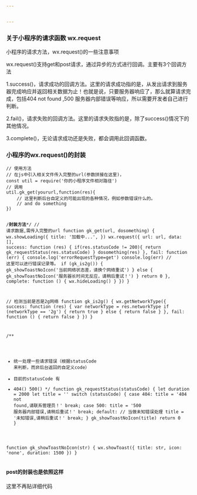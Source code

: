 ```yaml
---


---
```


<h3 id="关于小程序的请求函数-wx.request">关于小程序的请求函数 wx.request</h3>
<p>小程序的请求方法，wx.request()的一些注意事项</p>
<p>wx.request()支持get和post请求，通过异步的方式进行回调。主要有3个回调方法</p>
<p>1.success()，请求成功的回调方法。这里的请求成功指的是，从发出请求到服务器完成响应并返回相关数据为止！也就是说，只要服务器响应了，那么就算请求完成，包括404 not found ,500 服务器内部错误等响应，所以需要开发者自己进行判断。</p>
<p>2.fail()，请求失败的回调方法。这里的请求失败指的是，除了success()情况下的其他情况。</p>
<p>3.complete()，无论请求成功还是失败，都会调用此回调函数。</p>
<h3 id="小程序的wx.request的封装">小程序的wx.request()的封装</h3>
<pre><code>// 使用方法
// 在js中引入相关文件传入完整的url(参数拼接在这里)，
const util = require('你的小程序文件相对路径')
// 调用
util.gk_get(yoururl,function(res){
	// 这里判断后台自定义的可能出现的各种情况，例如参数错误什么的。
	// and do something
})

/******封装方法*******/
// 请求数据,需传入完整的url
function gk_get(url, dosomething) {
	wx.showLoading({
		title: '加载中...',
	})
	wx.request({
		url: url,
		data: [],
		success: function (res) {
			if(res.statusCode != 200){
				return gk_requestStatus(res.statusCode)
			}
			dosomething(res)
		},
		fail: function (err) {
			console.log('errorRequestType=get')
			console.log(err)
			// 这里可以进行错误记录等。
			if (gk_is2g()) {
				gk_showToastNoIcon('当前网络状态差，请换个网络重试')
			} else {
				gk_showToastNoIcon('服务器长时间无反应，请稍后重试！')
			}
			return  0
		},
		complete: function () {
			wx.hideLoading()
		}
	})
}

// 检测当前是否是2g网络
function gk_is2g() {
	wx.getNetworkType({
		success: function (res) {
			var networkType = res.networkType
			if (networkType == '2g') {
				return  true
			} else {
				return  false
			}
		},
		fail: function () {
			return  false
		}
	})
}
  
/**
* 统一处理一些请求错误（根据statusCode 来判断，而非后台返回的自定义code）
* 目前的statusCode 有
* 404() 500()
*/
function gk_requestStatus(statusCode) {
	let duration = 2000
	let title = ''
	switch (statusCode) {
	case  404:
		title = '404 not found,请联系管理员！'
	break;
	case  500:
		title = '500 服务器内部错误,请稍后重试！'
	break;
	default:
		// 当做未知错误处理
		title = '未知错误,请稍后重试！'
	break;
	}
	gk_showToastNoIcon(title)
	return  0
}

function gk_showToastNoIcon(str) {
	wx.showToast({
		title: str,
		icon: 'none',
		duration: 1500
	})
}
</code></pre>
<h4 id="post的封装也是依照这样">post的封装也是依照这样</h4>
<p>这里不再贴详细代码</p>

